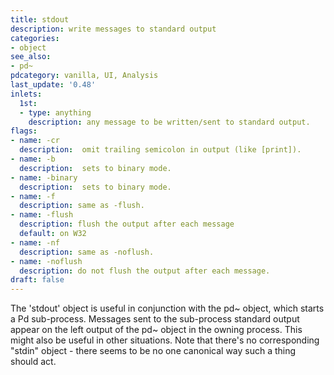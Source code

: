 ```yaml
---
title: stdout
description: write messages to standard output
categories:
- object
see_also:
- pd~
pdcategory: vanilla, UI, Analysis
last_update: '0.48'
inlets:
  1st:
  - type: anything
    description: any message to be written/sent to standard output.
flags:
- name: -cr
  description:  omit trailing semicolon in output (like [print]).
- name: -b
  description:  sets to binary mode.
- name: -binary
  description:  sets to binary mode.
- name: -f
  description: same as -flush.
- name: -flush
  description: flush the output after each message 
  default: on W32
- name: -nf
  description: same as -noflush.
- name: -noflush
  description: do not flush the output after each message.  
draft: false
---
```

The 'stdout' object is useful in conjunction with the pd~ object, which starts a Pd sub-process. Messages sent to the sub-process standard output appear on the left output of the pd~ object in the owning process. This might also be useful in other situations. Note that there's no corresponding "stdin" object - there seems to be no one canonical way such a thing should act.

